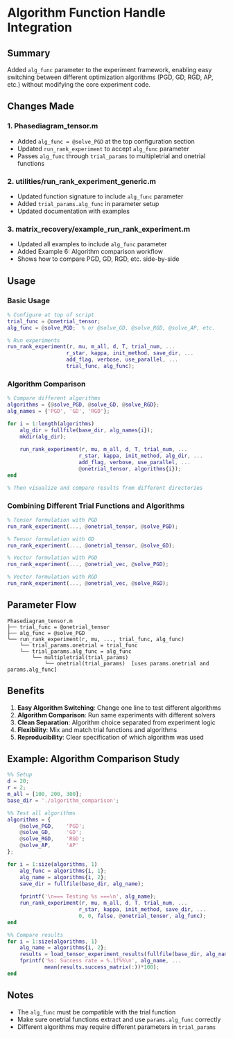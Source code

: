 # Algorithm Function Handle Integration

## Summary

Added `alg_func` parameter to the experiment framework, enabling easy switching between different optimization algorithms (PGD, GD, RGD, AP, etc.) without modifying the core experiment code.

## Changes Made

### 1. **Phasediagram_tensor.m**
- Added `alg_func = @solve_PGD` at the top configuration section
- Updated `run_rank_experiment` to accept `alg_func` parameter
- Passes `alg_func` through `trial_params` to multipletrial and onetrial functions

### 2. **utilities/run_rank_experiment_generic.m**
- Updated function signature to include `alg_func` parameter
- Added `trial_params.alg_func` in parameter setup
- Updated documentation with examples

### 3. **matrix_recovery/example_run_rank_experiment.m**
- Updated all examples to include `alg_func` parameter
- Added Example 6: Algorithm comparison workflow
- Shows how to compare PGD, GD, RGD, etc. side-by-side

## Usage

### Basic Usage
```matlab
% Configure at top of script
trial_func = @onetrial_tensor;
alg_func = @solve_PGD;  % or @solve_GD, @solve_RGD, @solve_AP, etc.

% Run experiments
run_rank_experiment(r, mu, m_all, d, T, trial_num, ...
                   r_star, kappa, init_method, save_dir, ...
                   add_flag, verbose, use_parallel, ...
                   trial_func, alg_func);
```

### Algorithm Comparison
```matlab
% Compare different algorithms
algorithms = {@solve_PGD, @solve_GD, @solve_RGD};
alg_names = {'PGD', 'GD', 'RGD'};

for i = 1:length(algorithms)
    alg_dir = fullfile(base_dir, alg_names{i});
    mkdir(alg_dir);
    
    run_rank_experiment(r, mu, m_all, d, T, trial_num, ...
                       r_star, kappa, init_method, alg_dir, ...
                       add_flag, verbose, use_parallel, ...
                       @onetrial_tensor, algorithms{i});
end

% Then visualize and compare results from different directories
```

### Combining Different Trial Functions and Algorithms
```matlab
% Tensor formulation with PGD
run_rank_experiment(..., @onetrial_tensor, @solve_PGD);

% Tensor formulation with GD
run_rank_experiment(..., @onetrial_tensor, @solve_GD);

% Vector formulation with PGD
run_rank_experiment(..., @onetrial_vec, @solve_PGD);

% Vector formulation with RGD
run_rank_experiment(..., @onetrial_vec, @solve_RGD);
```

## Parameter Flow

```
Phasediagram_tensor.m
├── trial_func = @onetrial_tensor
├── alg_func = @solve_PGD
└── run_rank_experiment(r, mu, ..., trial_func, alg_func)
    └── trial_params.onetrial = trial_func
    └── trial_params.alg_func = alg_func
        └── multipletrial(trial_params)
            └── onetrial(trial_params)  [uses params.onetrial and params.alg_func]
```

## Benefits

1. **Easy Algorithm Switching**: Change one line to test different algorithms
2. **Algorithm Comparison**: Run same experiments with different solvers
3. **Clean Separation**: Algorithm choice separated from experiment logic
4. **Flexibility**: Mix and match trial functions and algorithms
5. **Reproducibility**: Clear specification of which algorithm was used

## Example: Algorithm Comparison Study

```matlab
%% Setup
d = 20;
r = 2;
m_all = [100, 200, 300];
base_dir = './algorithm_comparison';

%% Test all algorithms
algorithms = {
    @solve_PGD,    'PGD';
    @solve_GD,     'GD';
    @solve_RGD,    'RGD';
    @solve_AP,     'AP'
};

for i = 1:size(algorithms, 1)
    alg_func = algorithms{i, 1};
    alg_name = algorithms{i, 2};
    save_dir = fullfile(base_dir, alg_name);
    
    fprintf('\n=== Testing %s ===\n', alg_name);
    run_rank_experiment(r, mu, m_all, d, T, trial_num, ...
                       r_star, kappa, init_method, save_dir, ...
                       0, 0, false, @onetrial_tensor, alg_func);
end

%% Compare results
for i = 1:size(algorithms, 1)
    alg_name = algorithms{i, 2};
    results = load_tensor_experiment_results(fullfile(base_dir, alg_name));
    fprintf('%s: Success rate = %.1f%%\n', alg_name, ...
            mean(results.success_matrix(:))*100);
end
```

## Notes

- The `alg_func` must be compatible with the trial function
- Make sure onetrial functions extract and use `params.alg_func` correctly
- Different algorithms may require different parameters in `trial_params`
